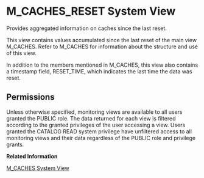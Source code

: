 <!-- loio93da08d1022946358672c925c3498dab -->

# M\_CACHES\_RESET System View

Provides aggregated information on caches since the last reset.



This view contains values accumulated since the last reset of the main view M\_CACHES. Refer to M\_CACHES for information about the structure and use of this view.

In addition to the members mentioned in M\_CACHES, this view also contains a timestamp field, RESET\_TIME, which indicates the last time the data was reset.



<a name="loio93da08d1022946358672c925c3498dab__section_cpj_1yv_rbc"/>

## Permissions

Unless otherwise specified, monitoring views are available to all users granted the PUBLIC role. The data returned for each view is filtered according to the granted privileges of the user accessing a view. Users granted the CATALOG READ system privilege have unfiltered access to all monitoring views and their data regardless of the PUBLIC role and privilege grants.

**Related Information**  


[M\_CACHES System View](m-caches-system-view-20a93aa.md "Provides aggregated information on caches.")


